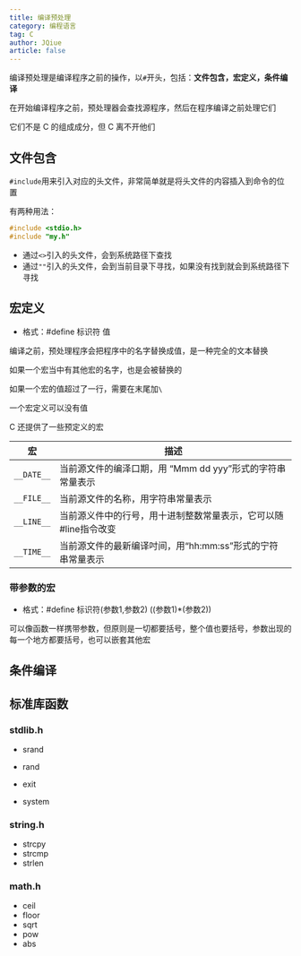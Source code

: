 ```yaml
---
title: 编译预处理
category: 编程语言
tag: C
author: JQiue
article: false
---
```


编译预处理是编译程序之前的操作，以`#`开头，包括：**文件包含，宏定义，条件编译**

在开始编译程序之前，预处理器会查找源程序，然后在程序编译之前处理它们

它们不是 C 的组成成分，但 C 离不开他们

## 文件包含

`#include`用来引入对应的头文件，非常简单就是将头文件的内容插入到命令的位置

有两种用法：

```c
#include <stdio.h>
#include "my.h"
```

+ 通过`<>`引入的头文件，会到系统路径下查找
+ 通过`""`引入的头文件，会到当前目录下寻找，如果没有找到就会到系统路径下寻找

## 宏定义

+ 格式：#define 标识符 值

编译之前，预处理程序会把程序中的名字替换成值，是一种完全的文本替换

如果一个宏当中有其他宏的名字，也是会被替换的

如果一个宏的值超过了一行，需要在末尾加`\`

一个宏定义可以没有值

C 还提供了一些预定义的宏

宏|描述
---|---
`__DATE__`|当前源文件的编泽口期，用 “Mmm dd yyy”形式的字符串常量表示
`__FILE__`|当前源文件的名称，用字符串常量表示
`__LINE__`|当前源义件中的行号，用十进制整数常量表示，它可以随#line指令改变
`__TIME__`|当前源文件的最新编译吋间，用“hh:mm:ss”形式的宁符串常量表示

### 带参数的宏

+ 格式：#define 标识符(参数1,参数2) ((参数1)*(参数2))

可以像函数一样携带参数，但原则是一切都要括号，整个值也要括号，参数出现的每一个地方都要括号，也可以嵌套其他宏

## 条件编译

## 标准库函数

### stdlib.h

+ srand

+ rand

+ exit

+ system

### string.h

+ strcpy
+ strcmp
+ strlen

### math.h

+ ceil
+ floor
+ sqrt
+ pow
+ abs
